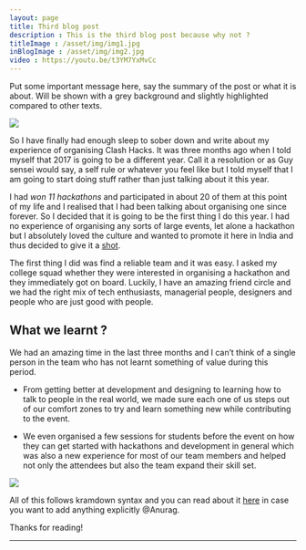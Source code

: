 ```yaml
---
layout: page
title: Third blog post
description : This is the third blog post because why not ?
titleImage : /asset/img/img1.jpg
inBlogImage : /asset/img/img2.jpg
video : https://youtu.be/t3YM7YxMvCc
---
```

<!--The main message content goes here.-->
<p class="message">
  Put some important message here, say the summary of the post or what it is about. Will be shown with a grey background and slightly highlighted compared to other texts.
</p>

<!--The title image goes here.-->
<div class="post-title-image">
  <img src="{{page.titleImage}}" class="image-responsive">
</div>

<!--The main content goes here.-->
<!--Drop breaks on your own as per content.-->
So I have finally had enough sleep to sober down and write about my experience of organising Clash Hacks. It was three months ago when I told myself that 2017 is going to be a different year. Call it a resolution or as Guy sensei would say, a self rule or whatever you feel like but I told myself that I am going to start doing stuff rather than just talking about it this year.

I had *won 11 hackathons* and participated in about 20 of them at this point of my life and I realised that I had been talking about organising one since forever. So I decided that it is going to be the first thing I do this year. I had no experience of organising any sorts of large events, let alone a hackathon but I absolutely loved the culture and wanted to promote it here in India and thus decided to give it a [shot](http://hacksociety.tech).

The first thing I did was find a reliable team and it was easy. I asked my college squad whether they were interested in organising a hackathon and they immediately got on board. Luckily, I have an amazing friend circle and we had the right mix of tech enthusiasts, managerial people, designers and people who are just good with people.

## What we learnt ?

We had an amazing time in the last three months and I can’t think of a single person in the team who has not learnt something of value during this period. 

* From getting better at development and designing to learning how to talk to people in the real world, we made sure each one of us steps out of our comfort zones to try and learn something new while contributing to the event. 

* We even organised a few sessions for students before the event on how they can get started with hackathons and development in general which was also a new experience for most of our team members and helped not only the attendees but also the team expand their skill set.

<div class="post-inline-image">
  <img src="{{page.inBlogImage}}" class="image-responsive">
</div>


All of this follows kramdown syntax and you can read about it [here](https://kramdown.gettalong.org/syntax.html) in case you want to add anything explicitly @Anurag. 


Thanks for reading!
<hr/>
